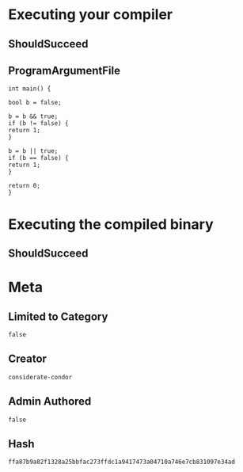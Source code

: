 # Executing your compiler

## ShouldSucceed

## ProgramArgumentFile

```
int main() {

bool b = false;

b = b && true;
if (b != false) {
return 1;
}

b = b || true;
if (b == false) {
return 1;
}

return 0;
}
```

# Executing the compiled binary

## ShouldSucceed

# Meta

## Limited to Category

```
false
```

## Creator

```
considerate-condor
```

## Admin Authored

```
false
```

## Hash

```
ffa87b9a82f1328a25bbfac273ffdc1a9417473a04710a746e7cb831097e34ad
```
